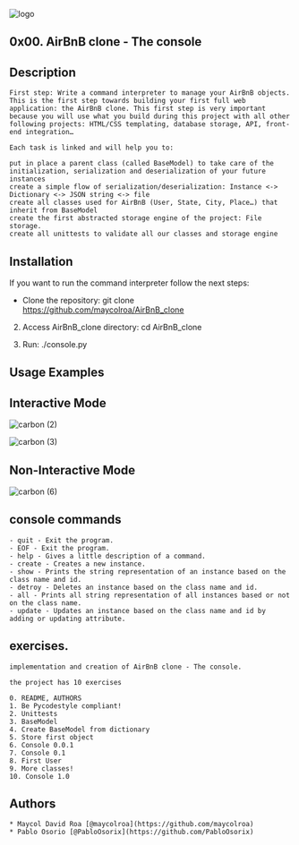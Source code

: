 
![logo](https://user-images.githubusercontent.com/85509333/145334215-1a18b1d0-b75b-4b6b-8b01-dd06dd86d314.jpg)

## 0x00. AirBnB clone - The console

## Description

```
First step: Write a command interpreter to manage your AirBnB objects.
This is the first step towards building your first full web application: the AirBnB clone. This first step is very important because you will use what you build during this project with all other following projects: HTML/CSS templating, database storage, API, front-end integration…

Each task is linked and will help you to:

put in place a parent class (called BaseModel) to take care of the initialization, serialization and deserialization of your future instances
create a simple flow of serialization/deserialization: Instance <-> Dictionary <-> JSON string <-> file
create all classes used for AirBnB (User, State, City, Place…) that inherit from BaseModel
create the first abstracted storage engine of the project: File storage.
create all unittests to validate all our classes and storage engine
```

## Installation ##
If you want to run the command interpreter follow the next steps:

- Clone the repository: git clone https://github.com/maycolroa/AirBnB_clone

2. Access AirBnB_clone directory: cd AirBnB_clone

3. Run: ./console.py

## Usage Examples ##

## Interactive Mode ##

![carbon (2)](https://user-images.githubusercontent.com/85509333/157092726-aa890dd5-611c-4542-a17a-d904cf2a4568.png)

![carbon (3)](https://user-images.githubusercontent.com/85509333/157093304-e885eebf-5faf-41e8-9a14-ce012e16f582.png)

## Non-Interactive Mode ##

![carbon (6)](https://user-images.githubusercontent.com/85509333/157094747-6bfc0151-93d9-453a-a484-076d6befcf13.png)

## console commands ##
```
- quit - Exit the program.
- EOF - Exit the program.
- help - Gives a little description of a command.
- create - Creates a new instance.
- show - Prints the string representation of an instance based on the class name and id.
- detroy - Deletes an instance based on the class name and id.
- all - Prints all string representation of all instances based or not on the class name.
- update - Updates an instance based on the class name and id by adding or updating attribute.
```

## exercises. ##

```
implementation and creation of AirBnB clone - The console. 

the project has 10 exercises

0. README, AUTHORS
1. Be Pycodestyle compliant!
2. Unittests
3. BaseModel
4. Create BaseModel from dictionary
5. Store first object
6. Console 0.0.1
7. Console 0.1
8. First User
9. More classes!
10. Console 1.0

```
## Authors
```
* Maycol David Roa [@maycolroa](https://github.com/maycolroa)
* Pablo Osorio [@PabloOsorix](https://github.com/PabloOsorix)
